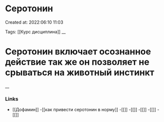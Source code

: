 # Серотонин

Created at: 2022:06:10 11:03

Tags: [[Курс дисциплина]]
__ 

# Серотонин включает осознанное действие так же он позволяет не срываться на животный инстинкт


__

### Links
- [[Дофамин]]
-[[как привести серотонин в норму]]
-[[]]
-[[]]
-[[]]
-[[]]
-[[]]